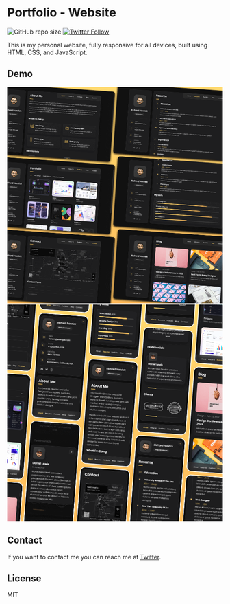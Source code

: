 # Portfolio - Website

![GitHub repo size](https://img.shields.io/github/repo-size/codewithsadee/vcard-personal-portfolio)
[![Twitter Follow](https://img.shields.io/twitter/follow/_hasky1_?style=social)](https://twitter.com/intent/follow?screen_name=_hasky1_)

This is my personal website, fully responsive for all devices, built using HTML, CSS, and JavaScript.

## Demo

![Desktop Demo](./website-demo-image/desktop.png "Desktop Demo")
![Mobile Demo](./website-demo-image/mobile.png "Mobile Demo")
## Contact

If you want to contact me you can reach me at [Twitter](https://www.twitter.com/_hasky1).

## License

MIT
